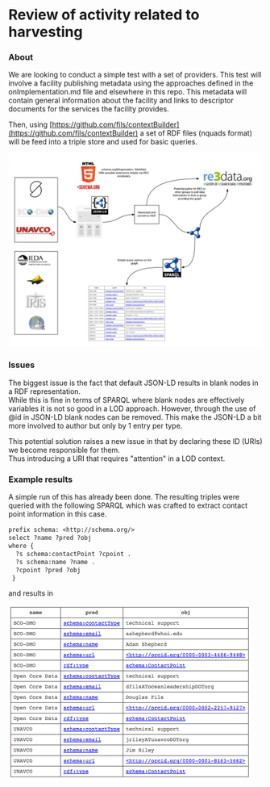 # Review of activity related to harvesting


### About
We are looking to conduct a simple test with a set of providers.  This test will involve
a facility publishing metadata using the approaches defined in the onImplementation.md file 
and elsewhere in this repo.  This metadata will contain general information about the facility 
and links to descriptor documents for the services the facility provides.

Then, using [https://github.com/fils/contextBuilder](https://github.com/fils/contextBuilder) a
set of RDF files (nquads format) will be feed into a triple store and used for basic queries.

![havesting diagram](./Images/harvest.png)

### Issues
The biggest issue is the fact that default JSON-LD results in blank nodes in a RDF representation.  
While this is fine in terms of SPARQL where blank nodes are effectively variables it is not so good in a 
LOD approach.  However, through the use of @id in JSON-LD blank nodes can be removed.  This 
make the JSON-LD a bit more involved to author but only by 1 entry per type.  

This potential solution raises a new issue in that by declaring these ID (URIs) we become responsible for them.  
Thus introducing a URI that requires "attention" in a LOD context.  

### Example results
A simple run of this has already been done.  The resulting triples were queried with the following SPARQL which 
was crafted to extract contact point information in this case.  

```
prefix schema: <http://schema.org/>
select ?name ?pred ?obj
where {
  ?s schema:contactPoint ?cpoint .
  ?s schema:name ?name .
  ?cpoint ?pred ?obj
 }
 ```

 and results in

![Result Table](./Images/resultTable.png)


